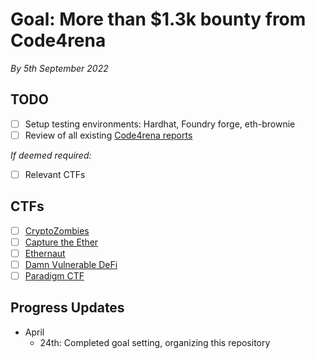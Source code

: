 # Goal: More than $1.3k bounty from Code4rena
_By 5th September 2022_

## TODO
- [ ] Setup testing environments: Hardhat, Foundry forge, eth-brownie
- [ ] Review of all existing [Code4rena reports](https://code4rena.com/reports)

_If deemed required:_
- [ ] Relevant CTFs 

## CTFs
- [ ] [CryptoZombies](https://cryptozombies.io/en/course/)
- [ ] [Capture the Ether](https://capturetheether.com/)
- [ ] [Ethernaut](https://ethernaut.openzeppelin.com/)
- [ ] [Damn Vulnerable DeFi](https://www.damnvulnerabledefi.xyz/)
- [ ] [Paradigm CTF](https://github.com/paradigm-operations/paradigm-ctf-2021)

## Progress Updates
- April
  - 24th: Completed goal setting, organizing this repository   
